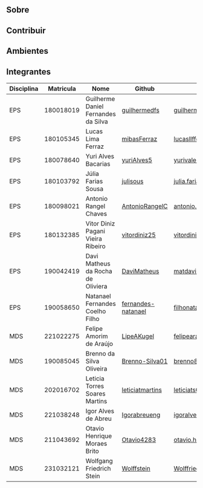 ## Sobre

## Contribuir

## Ambientes

## Integrantes

| Disciplina | Matricula | Nome | Github | E-mail |
|------------|-----------|------|--------|--------|
|EPS|180018019|Guilherme Daniel Fernandes da Silva|[guilhermedfs](https://github.com/guilhermedfs)|guilhermedfs11@gmail.com|
|EPS|180105345|Lucas Lima Ferraz|[mibasFerraz](https://github.com/mibasFerraz)|lucasllff@gmail.com|
|EPS|180078640|Yuri Alves Bacarias|[yuriAlves5](https://github.com/yuriAlves5)|yurivalerio12@gmail.com|
|EPS|180103792|Júlia Farias Sousa|[julisous](https://github.com/julisous)|julia.farias840@gmail.com|
|EPS|180098021|Antonio Rangel Chaves|[AntonioRangelC](https://github.com/AntonioRangelC)|antonio.rangel.02@gmail.com|
|EPS|180132385|Vitor Diniz Pagani Vieira Ribeiro|[vitordiniz25](https://github.com/vitordiniz25)|vitordiniz25@gmail.com|
|EPS|190042419|Davi Matheus da Rocha de Oliviera|[DaviMatheus](https://github.com/DaviMatheus)|matdavimat@gmail.com|
|EPS|190058650|Natanael Fernandes Coelho Filho|[fernandes-natanael](https://github.com/fernandes-natanael)|filhonatanael01@gmail.com|
|MDS|221022275|Felipe Amorim de Araújo|[LipeAKugel](https://github.com/LipeAKugel)|felipearaujodff@gmail.com|
|MDS|190085045|Brenno da Silva Oliveira|[Brenno-Silva01](https://github.com/Brenno-Silva01)|brenno877@gmail.com|
|MDS|202016702|Leticia Torres Soares Martins|[leticiatmartins](https://github.com/leticiatmartins)| leticiats02@gmail.com|
|MDS|221038248|Igor Alves de Abreu|[Igorabreueng](https://github.com/Igorabreueng)| igoralves.ab@gmail.com|
|MDS|211043692|Otavio Henrique Moraes Brito|[Otavio4283](https://github.com/Otavio4283)| otavio.hmbrito@uol.com.br|
|MDS|231032121|Wolfgang Friedrich Stein|[Wolffstein](https://github.com/WolffStein)|Wolffriederichstein@gmail.com|
